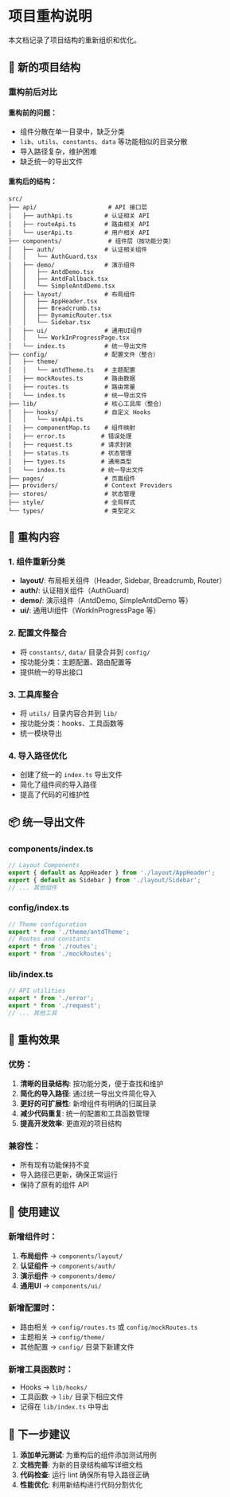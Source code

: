 # 项目重构说明

本文档记录了项目结构的重新组织和优化。

## 📁 新的项目结构

### 重构前后对比

#### 重构前的问题：
- 组件分散在单一目录中，缺乏分类
- `lib`、`utils`、`constants`、`data` 等功能相似的目录分散
- 导入路径复杂，维护困难
- 缺乏统一的导出文件

#### 重构后的结构：

```
src/
├── api/                    # API 接口层
│   ├── authApi.ts         # 认证相关 API
│   ├── routeApi.ts        # 路由相关 API
│   └── userApi.ts         # 用户相关 API
├── components/             # 组件层（按功能分类）
│   ├── auth/              # 认证相关组件
│   │   └── AuthGuard.tsx
│   ├── demo/              # 演示组件
│   │   ├── AntdDemo.tsx
│   │   ├── AntdFallback.tsx
│   │   └── SimpleAntdDemo.tsx
│   ├── layout/            # 布局组件
│   │   ├── AppHeader.tsx
│   │   ├── Breadcrumb.tsx
│   │   ├── DynamicRouter.tsx
│   │   └── Sidebar.tsx
│   ├── ui/                # 通用UI组件
│   │   └── WorkInProgressPage.tsx
│   └── index.ts           # 统一导出文件
├── config/                # 配置文件（整合）
│   ├── theme/
│   │   └── antdTheme.ts   # 主题配置
│   ├── mockRoutes.ts      # 路由数据
│   ├── routes.ts          # 路由常量
│   └── index.ts           # 统一导出文件
├── lib/                   # 核心工具库（整合）
│   ├── hooks/             # 自定义 Hooks
│   │   └── useApi.ts
│   ├── componentMap.ts    # 组件映射
│   ├── error.ts          # 错误处理
│   ├── request.ts        # 请求封装
│   ├── status.ts         # 状态管理
│   ├── types.ts          # 通用类型
│   └── index.ts          # 统一导出文件
├── pages/                 # 页面组件
├── providers/             # Context Providers
├── stores/                # 状态管理
├── style/                 # 全局样式
└── types/                 # 类型定义
```

## 🔄 重构内容

### 1. 组件重新分类
- **layout/**: 布局相关组件（Header, Sidebar, Breadcrumb, Router）
- **auth/**: 认证相关组件（AuthGuard）
- **demo/**: 演示组件（AntdDemo, SimpleAntdDemo 等）
- **ui/**: 通用UI组件（WorkInProgressPage 等）

### 2. 配置文件整合
- 将 `constants/`, `data/` 目录合并到 `config/`
- 按功能分类：主题配置、路由配置等
- 提供统一的导出接口

### 3. 工具库整合
- 将 `utils/` 目录内容合并到 `lib/`
- 按功能分类：hooks、工具函数等
- 统一模块导出

### 4. 导入路径优化
- 创建了统一的 `index.ts` 导出文件
- 简化了组件间的导入路径
- 提高了代码的可维护性

## 📦 统一导出文件

### components/index.ts
```typescript
// Layout Components
export { default as AppHeader } from './layout/AppHeader';
export { default as Sidebar } from './layout/Sidebar';
// ... 其他组件
```

### config/index.ts
```typescript
// Theme configuration
export * from './theme/antdTheme';
// Routes and constants
export * from './routes';
export * from './mockRoutes';
```

### lib/index.ts
```typescript
// API utilities
export * from './error';
export * from './request';
// ... 其他工具
```

## 🎯 重构效果

### 优势：
1. **清晰的目录结构**: 按功能分类，便于查找和维护
2. **简化的导入路径**: 通过统一导出文件简化导入
3. **更好的可扩展性**: 新增组件有明确的归属目录
4. **减少代码重复**: 统一的配置和工具函数管理
5. **提高开发效率**: 更直观的项目结构

### 兼容性：
- 所有现有功能保持不变
- 导入路径已更新，确保正常运行
- 保持了原有的组件 API

## 📝 使用建议

### 新增组件时：
1. **布局组件** → `components/layout/`
2. **认证组件** → `components/auth/`
3. **演示组件** → `components/demo/`
4. **通用UI** → `components/ui/`

### 新增配置时：
- 路由相关 → `config/routes.ts` 或 `config/mockRoutes.ts`
- 主题相关 → `config/theme/`
- 其他配置 → `config/` 目录下新建文件

### 新增工具函数时：
- Hooks → `lib/hooks/`
- 工具函数 → `lib/` 目录下相应文件
- 记得在 `lib/index.ts` 中导出

## 🚀 下一步建议

1. **添加单元测试**: 为重构后的组件添加测试用例
2. **文档完善**: 为新的目录结构编写详细文档
3. **代码检查**: 运行 lint 确保所有导入路径正确
4. **性能优化**: 利用新结构进行代码分割优化